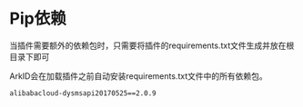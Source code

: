 # Pip依赖

当插件需要额外的依赖包时，只需要将插件的requirements.txt文件生成并放在根目录下即可

ArkID会在加载插件之前自动安装requirements.txt文件中的所有依赖包。

```txt title='requirements.txt'
alibabacloud-dysmsapi20170525==2.0.9

```
